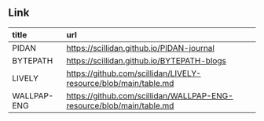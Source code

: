 ## Link

|title|url|
|:-|:-|
|PIDAN|https://scillidan.github.io/PIDAN-journal|
|BYTEPATH|https://scillidan.github.io/BYTEPATH-blogs|
|LIVELY|https://github.com/scillidan/LIVELY-resource/blob/main/table.md|
|WALLPAP-ENG|https://github.com/scillidan/WALLPAP-ENG-resource/blob/main/table.md|
